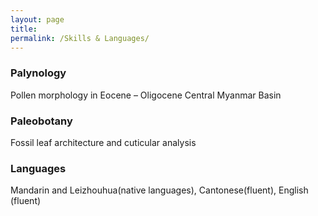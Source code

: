 ```yaml
---
layout: page
title:
permalink: /Skills & Languages/
---
```




### Palynology

Pollen morphology in Eocene – Oligocene Central Myanmar Basin



### Paleobotany

Fossil leaf architecture and cuticular analysis


### Languages

Mandarin and Leizhouhua(native languages), Cantonese(fluent), English (fluent)

